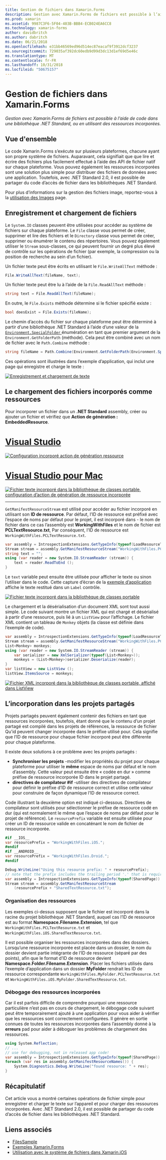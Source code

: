 ```yaml
---
title: Gestion de fichiers dans Xamarin.Forms
description: Gestion avec Xamarin.Forms de fichiers est possible à l’aide de code dans une bibliothèque .NET Standard, ou en utilisant des ressources incorporées.
ms.prod: xamarin
ms.assetid: 9987C3F6-5F04-403B-BBB4-ECB024EA6CC8
ms.technology: xamarin-forms
author: davidbritch
ms.author: dabritch
ms.date: 06/21/2018
ms.openlocfilehash: e31bb46569ed96d514ec87eacaf9f3912dcf3237
ms.sourcegitcommit: 729035af392dc60edb9d99d3dc13d1ef69d5e46c
ms.translationtype: MT
ms.contentlocale: fr-FR
ms.lasthandoff: 10/31/2018
ms.locfileid: "50675157"
---
```

# <a name="file-handling-in-xamarinforms"></a>Gestion de fichiers dans Xamarin.Forms

_Gestion avec Xamarin.Forms de fichiers est possible à l’aide de code dans une bibliothèque .NET Standard, ou en utilisant des ressources incorporées._

## <a name="overview"></a>Vue d'ensemble

Le code Xamarin.Forms s’exécute sur plusieurs plateformes, chacune ayant son propre système de fichiers. Auparavant, cela signifiait que que lire et écrire des fichiers plus facilement effectué à l’aide des API de fichier natif sur chaque plateforme. Vous pouvez également les ressources incorporées sont une solution plus simple pour distribuer des fichiers de données avec une application. Toutefois, avec .NET Standard 2.0, il est possible de partager du code d’accès de fichier dans les bibliothèques .NET Standard.

Pour plus d’informations sur la gestion des fichiers image, reportez-vous à la [utilisation des Images](~/xamarin-forms/user-interface/images.md) page.

<a name="Loading_and_Saving_Files" />

## <a name="saving-and-loading-files"></a>Enregistrement et chargement de fichiers

Le `System.IO` classes peuvent être utilisées pour accéder au système de fichiers sur chaque plateforme. Le `File` classe vous permet de créer, supprimer et lire des fichiers et le `Directory` classe vous permet de créer, supprimer ou énumérer le contenu des répertoires. Vous pouvez également utiliser le `Stream` sous-classes, ce qui peuvent fournir un degré plus élevé de contrôle sur les opérations de fichier (par exemple, la compression ou la position de recherche au sein d’un fichier).

Un fichier texte peut être écrits en utilisant le `File.WriteAllText` méthode :

```csharp
File.WriteAllText(fileName, text);
```

Un fichier texte peut être lu à l’aide de la `File.ReadAllText` méthode :

```csharp
string text = File.ReadAllText(fileName);
```

En outre, le `File.Exists` méthode détermine si le fichier spécifié existe :

```csharp
bool doesExist = File.Exists(fileName);
```

Le chemin d’accès du fichier sur chaque plateforme peut être déterminé à partir d’une bibliothèque .NET Standard à l’aide d’une valeur de la [ `Environment.SpecialFolder` ](xref:System.Environment.SpecialFolder) énumération en tant que premier argument de la `Environment.GetFolderPath` (méthode). Cela peut être combiné avec un nom de fichier avec le `Path.Combine` méthode :

```csharp
string fileName = Path.Combine(Environment.GetFolderPath(Environment.SpecialFolder.LocalApplicationData), "temp.txt");
```

Ces opérations sont illustrées dans l’exemple d’application, qui inclut une page qui enregistre et charge le texte :

[![Enregistrement et chargement de texte](files-images/saveandload-sml.png "l’enregistrement et chargement de fichiers dans l’application")](files-images/saveandload.png#lightbox "l’enregistrement et chargement de fichiers dans l’application")

<a name="Loading_Files_Embedded_as_Resources" />

## <a name="loading-files-embedded-as-resources"></a>Le chargement des fichiers incorporés comme ressources

Pour incorporer un fichier dans un **.NET Standard** assembly, créer ou ajouter un fichier et vérifiez que **Action de génération : EmbeddedResource**.

# <a name="visual-studiotabwindows"></a>[Visual Studio](#tab/windows)

[![Configuration incorporé action de génération ressource](files-images/vs-embeddedresource-sml.png "paramètre EmbeddedResource BuildAction")](files-images/vs-embeddedresource.png#lightbox "paramètre EmbeddedResource BuildAction")

# <a name="visual-studio-for-mactabmacos"></a>[Visual Studio pour Mac](#tab/macos)

[![Fichier texte incorporé dans la bibliothèque de classes portable, configuration d’action de génération de ressource incorporée](files-images/xs-embeddedresource-sml.png "paramètre EmbeddedResource BuildAction")](files-images/xs-embeddedresource.png#lightbox "paramètre EmbeddedResource BuildAction")

-----

`GetManifestResourceStream` est utilisé pour accéder au fichier incorporé en utilisant son **ID de ressource**. Par défaut, l’ID de ressource est préfixé avec l’espace de noms par défaut pour le projet, il est incorporé dans - le nom de fichier dans ce cas l’assembly est **WorkingWithFiles** et le nom de fichier est **PCLTextResource.txt**, Par conséquent, l’ID de ressource est `WorkingWithFiles.PCLTextResource.txt`.

```csharp
var assembly = IntrospectionExtensions.GetTypeInfo(typeof(LoadResourceText)).Assembly;
Stream stream = assembly.GetManifestResourceStream("WorkingWithFiles.PCLTextResource.txt");
string text = "";
using (var reader = new System.IO.StreamReader (stream)) {
    text = reader.ReadToEnd ();
}
```

Le `text` variable peut ensuite être utilisée pour afficher le texte ou sinon l’utiliser dans le code. Cette capture d’écran de la [exemple d’application](https://developer.xamarin.com/samples/xamarin-forms/WorkingWithFiles/) affiche le texte restitué dans un `Label` contrôle.

 [![Fichier texte incorporé dans la bibliothèque de classes portable](files-images/pcltext-sml.png "fichier texte incorporé dans la bibliothèque de classes portable affiché dans l’application")](files-images/pcltext.png#lightbox "fichier texte incorporé dans la bibliothèque de classes portable affiché dans l’application")

Le chargement et la désérialisation d’un document XML sont tout aussi simple. Le code suivant montre un fichier XML qui est chargé et désérialisé à partir d’une ressource, puis lié à un `ListView` pour l’affichage. Le fichier XML contient un tableau de `Monkey` objets (la classe est définie dans l’exemple de code).

```csharp
var assembly = IntrospectionExtensions.GetTypeInfo(typeof(LoadResourceText)).Assembly;
Stream stream = assembly.GetManifestResourceStream("WorkingWithFiles.PCLXmlResource.xml");
List<Monkey> monkeys;
using (var reader = new System.IO.StreamReader (stream)) {
    var serializer = new XmlSerializer(typeof(List<Monkey>));
    monkeys = (List<Monkey>)serializer.Deserialize(reader);
}
var listView = new ListView ();
listView.ItemsSource = monkeys;
```

 [![Fichier XML incorporé dans la bibliothèque de classes portable, affiché dans ListView](files-images/pclxml-sml.png "fichier XML incorporé dans la bibliothèque de classes portable affichés dans ListView")](files-images/pclxml.png#lightbox "fichier XML incorporé dans la bibliothèque de classes portable affichés dans ListView")

<a name="Embedding_in_Shared_Projects" />

## <a name="embedding-in-shared-projects"></a>L’incorporation dans les projets partagés

Projets partagés peuvent également contenir des fichiers en tant que ressources incorporées, toutefois, étant donné que le contenu d’un projet partagé est compilé dans les projets de références, la ressource de fichier Qu'id peuvent changer incorporée dans le préfixe utilisé pour. Cela signifie que l’ID de ressource pour chaque fichier incorporé peut être différente pour chaque plateforme.

Il existe deux solutions à ce problème avec les projets partagés :

-  **Synchroniser les projets** -modifier les propriétés du projet pour chaque plateforme pour utiliser le **même** espace de noms par défaut et le nom d’assembly. Cette valeur peut ensuite être « codée en dur » comme préfixe de ressource incorporée ID dans le projet partagé.
-  **directives de compilateur #if** -utiliser des directives de compilateur pour définir le préfixe d’ID de ressource correct et utilise cette valeur pour construire de façon dynamique l’ID de ressource correct.


Code illustrant la deuxième option est indiqué ci-dessous. Directives de compilateur sont utilisés pour sélectionner le préfixe de ressource codé en dur (qui est normalement le même que l’espace de noms par défaut pour le projet de référence). Le `resourcePrefix` variable est ensuite utilisée pour créer un ID de ressource valide en concaténant le nom de fichier de ressource incorporée.

```csharp
#if __IOS__
var resourcePrefix = "WorkingWithFiles.iOS.";
#endif
#if __ANDROID__
var resourcePrefix = "WorkingWithFiles.Droid.";
#endif

Debug.WriteLine("Using this resource prefix: " + resourcePrefix);
// note that the prefix includes the trailing period '.' that is required
var assembly = IntrospectionExtensions.GetTypeInfo(typeof(SharedPage)).Assembly;
Stream stream = assembly.GetManifestResourceStream
    (resourcePrefix + "SharedTextResource.txt");
```

<a name="Organizing_Resources" />

### <a name="organizing-resources"></a>Organisation des ressources

Les exemples ci-dessus supposent que le fichier est incorporé dans la racine du projet bibliothèque .NET Standard, auquel cas l’ID de ressource est au format **Namespace.Filename.Extension**, tel que `WorkingWithFiles.PCLTextResource.txt` et `WorkingWithFiles.iOS.SharedTextResource.txt`.

Il est possible organiser les ressources incorporées dans des dossiers. Lorsqu’une ressource incorporée est placée dans un dossier, le nom du dossier devient partie intégrante de l’ID de ressource (séparé par des points), afin que le format d’ID de ressource devient **Namespace.Folder.Filename.Extension**. Placer les fichiers utilisés dans l’exemple d’application dans un dossier **MyFolder** rendrait les ID de ressource correspondante `WorkingWithFiles.MyFolder.PCLTextResource.txt` et `WorkingWithFiles.iOS.MyFolder.SharedTextResource.txt`.

<a name="Debugging_Embedded_Resources" />

### <a name="debugging-embedded-resources"></a>Débogage des ressources incorporées

Car il est parfois difficile de comprendre pourquoi une ressource particulière n’est pas en cours de chargement, le débogage code suivant peut être temporairement ajouté à une application pour vous aider à vérifier que les ressources sont correctement configurées. Il génère en sortie connues de toutes les ressources incorporées dans l’assembly donné à la **erreurs** pad pour aider à déboguer les problèmes de chargement des ressources.

```csharp
using System.Reflection;
// ...
// use for debugging, not in released app code!
var assembly = IntrospectionExtensions.GetTypeInfo(typeof(SharedPage)).Assembly;
foreach (var res in assembly.GetManifestResourceNames()) {
    System.Diagnostics.Debug.WriteLine("found resource: " + res);
}
```

## <a name="summary"></a>Récapitulatif

Cet article vous a montré certaines opérations de fichier simple pour enregistrer et charger le texte sur l’appareil et pour charger des ressources incorporées. Avec .NET Standard 2.0, il est possible de partager du code d’accès de fichier dans les bibliothèques .NET Standard.

## <a name="related-links"></a>Liens associés

- [FilesSample](https://developer.xamarin.com/samples/xamarin-forms/WorkingWithFiles/)
- [Exemples Xamarin.Forms](https://github.com/xamarin/xamarin-forms-samples)
- [Utilisation avec le système de fichiers dans Xamarin.iOS](~/ios/app-fundamentals/file-system.md)


